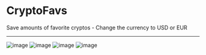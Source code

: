 # CryptoFavs
Save amounts of favorite cryptos - Change the currency to USD or EUR

--------------------------------------------------------------------

![image](https://user-images.githubusercontent.com/60280781/154305088-dfe852bd-c927-4021-85e4-468a8f10ff57.png)
![image](https://user-images.githubusercontent.com/60280781/154305136-b8a198bc-3695-48d4-aa9c-2011b5643012.png)
![image](https://user-images.githubusercontent.com/60280781/154305188-2201f950-43ce-4c6e-9142-1d83d8954f98.png)
![image](https://user-images.githubusercontent.com/60280781/154305381-785739dc-6da5-4c83-b616-fd02ba0a5f40.png)
